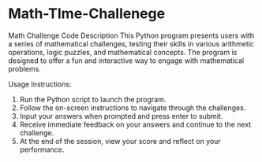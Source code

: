 # Math-TIme-Challenege
Math Challenge Code Description  This Python program presents users with a series of mathematical challenges, testing their skills in various arithmetic operations, logic puzzles, and mathematical concepts. The program is designed to offer a fun and interactive way to engage with mathematical problems.

Usage Instructions:

1. Run the Python script to launch the program.
2. Follow the on-screen instructions to navigate through the challenges.
3. Input your answers when prompted and press enter to submit.
4. Receive immediate feedback on your answers and continue to the next challenge.
5. At the end of the session, view your score and reflect on your performance.
